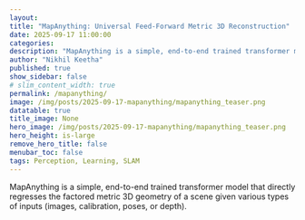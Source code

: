 ```yaml
---
layout: 
title: "MapAnything: Universal Feed-Forward Metric 3D Reconstruction"
date: 2025-09-17 11:00:00
categories: 
description: "MapAnything is a simple, end-to-end trained transformer model that directly regresses the factored metric 3D geometry of a scene given various types of inputs (images, calibration, poses, or depth)."
author: "Nikhil Keetha"
published: true
show_sidebar: false
# slim_content_width: true
permalink: /mapanything/
image: /img/posts/2025-09-17-mapanything/mapanything_teaser.png
datatable: true
title_image: None
hero_image: /img/posts/2025-09-17-mapanything/mapanything_teaser.png
hero_height: is-large
remove_hero_title: false
menubar_toc: false
tags: Perception, Learning, SLAM
---
```


MapAnything is a simple, end-to-end trained transformer model that directly regresses the factored metric 3D geometry of a scene given various types of inputs (images, calibration, poses, or depth).

